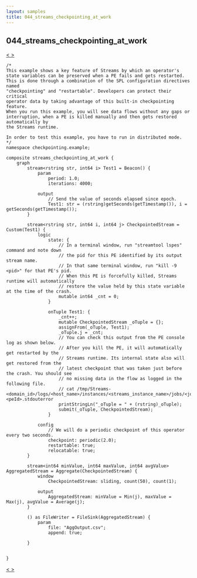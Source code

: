 ```yaml
---
layout: samples
title: 044_streams_checkpointing_at_work
---
```


## 044_streams_checkpointing_at_work

<div class="sampleNav"><a class="button" href="../043_import_export_filter_at_work_import_with_filter.spl/"> < </a><a class="button" href="../045_file_source_using_spl_custom_operator_file_source_using_spl_custom_operator.spl/"> > </a>
</div>

~~~~~~
/*
This example shows a key feature of Streams by which an operator's
state variables can be preserved when a PE fails and gets restarted.
This is done through a combination of the SPL configuration directives named
"checkpointing" and "restartable". Developers can protect their critical
operator data by taking advantage of this built-in checkpointing feature. 
When you run this example, you will see data flows without any gaps or
interruption, when a PE is killed manually and then gets restored automatically by
the Streams runtime.

In order to test this example, you have to run in distributed mode.
*/
namespace checkpointing.example;

composite streams_checkpointing_at_work {
	graph
		stream<rstring str, int64 i> Test1 = Beacon() {
			param
				period: 1.0;
				iterations: 4000;
				
			output
				// Send the value of seconds elapsed since epoch.
				Test1: str = (rstring)getSeconds(getTimestamp()), i = getSeconds(getTimestamp());
		}
		
		stream<rstring str, int64 i, int64 j> CheckpointedStream = Custom(Test1) {
			logic
				state: {
					// In a terminal window, run "streamtool lspes" command and note down
					// the pid for this PE identified by its output stream name.
					// In that same terminal window, run "kill -9 <pid>" for that PE's pid.
					// When this PE is forcefully killed, Streams runtime will automatically
					// restore the value held by this state variable at the time of the crash. 
					mutable int64 _cnt = 0;	
				}
				
				onTuple Test1: {
					_cnt++;
					mutable CheckpointedStream _oTuple = {};
					assignFrom(_oTuple, Test1);
					_oTuple.j = _cnt;
					// You can check this output from the PE console log as shown below.
					// After you kill the PE, it will automatically get restarted by the
					// Streams runtime. Its internal state also will get restored from the
					// latest checkpoint that was taken just before the crash. You should see
					// no missing data in the flow as logged in the following file.
					// cat /tmp/Streams-<domain_id>/logs/<host_name>/instances/<streams_instance_name>/jobs/<job_id>/pec.pe.<peId>.stdouterror
					printStringLn("_oTuple = " + (rstring)_oTuple);
					submit(_oTuple, CheckpointedStream);
				}
				
			config
				// We will do a periodic checkpoint of this operator every two seconds.
				checkpoint: periodic(2.0);
				restartable: true;
				relocatable: true;
		}
		
		stream<int64 minValue, int64 maxValue, int64 avgValue> AggregatedStream = Aggregate(CheckpointedStream) {
			window
				CheckpointedStream: sliding, count(50), count(1);
			
			output
				AggregatedStream: minValue = Min(j), maxValue = Max(j), avgValue = Average(j);
		}
		
		() as FileWriter = FileSink(AggregatedStream) {
			param
				file: "AggOutput.csv";
				append: true;
		
		}
		
		
}

~~~~~~

<div class="sampleNav"><a class="button" href="../043_import_export_filter_at_work_import_with_filter.spl/"> < </a><a class="button" href="../045_file_source_using_spl_custom_operator_file_source_using_spl_custom_operator.spl/"> > </a>
</div>

